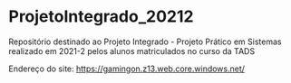 # ProjetoIntegrado_20212
Repositório destinado ao Projeto Integrado - Projeto Prático em Sistemas realizado em 2021-2 pelos alunos matriculados no curso da TADS

Endereço do site: https://gamingon.z13.web.core.windows.net/
